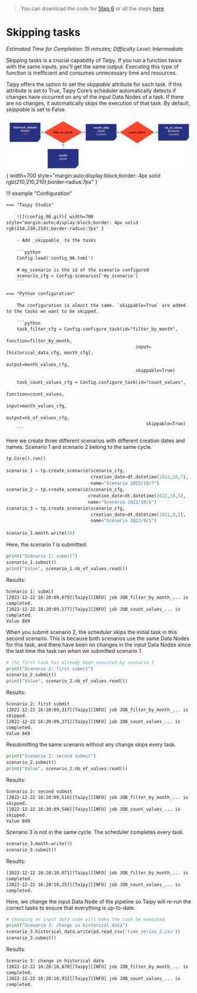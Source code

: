 > You can download the code for
<a href="./../src/step_06.py" download>Step 6</a> 
or all the steps <a href="./../src/src.zip" download>here</a>. 

# Skipping tasks

*Estimated Time for Completion: 15 minutes; Difficulty Level: Intermediate*

Skipping tasks is a crucial capability of Taipy. If you run a function twice with the same inputs, you'll get the same output. Executing this type of function is inefficient and consumes unnecessary time and resources.

Taipy offers the option to set the _skippable_ attribute for each task. If this attribute is set to True, Taipy Core’s scheduler automatically detects if changes have occurred on any of the input Data Nodes of a task. 
If there are no changes, it automatically skips the execution of that task. By default, _skippable_ is set to False. 


![](config_06.svg){ width=700 style="margin:auto;display:block;border: 4px solid rgb(210,210,210);border-radius:7px" }

!!! example "Configuration"

    === "Taipy Studio"

        ![](config_06.gif){ width=700 style="margin:auto;display:block;border: 4px solid rgb(210,210,210);border-radius:7px" }

        - Add _skippable_ to the tasks

        ```python
        Config.load('config_06.toml')

        # my_scenario is the id of the scenario configured
        scenario_cfg = Config.scenarios['my_scenario']
        ```

    === "Python configuration"

        The configuration is almost the same. `skippable=True` are added to the tasks we want to be skipped.

        ```python
        task_filter_cfg = Config.configure_task(id="filter_by_month",
                                                     function=filter_by_month,
                                                     input=[historical_data_cfg, month_cfg],
                                                     output=month_values_cfg,
                                                     skippable=True)

        task_count_values_cfg = Config.configure_task(id="count_values",
                                                         function=count_values,
                                                         input=month_values_cfg,
                                                         output=nb_of_values_cfg,
                                                         skippable=True)
        ```

Here we create three different scenarios with different creation dates and names. Scenario 1 and scenario 2 belong to the same cycle.

```python
tp.Core().run()

scenario_1 = tp.create_scenario(scenario_cfg,
                                creation_date=dt.datetime(2022,10,7),
                                name="Scenario 2022/10/7")
scenario_2 = tp.create_scenario(scenario_cfg,
                               creation_date=dt.datetime(2022,10,5),
                               name="Scenario 2022/10/5")
scenario_3 = tp.create_scenario(scenario_cfg,
                                creation_date=dt.datetime(2021,9,1),
                                name="Scenario 2022/9/1")

scenario_1.month.write(10)
```

Here, the scenario 1 is submitted.

```python
print("Scenario 1: submit")
scenario_1.submit()
print("Value", scenario_1.nb_of_values.read())
```

Results:

```
Scenario 1: submit
[2022-12-22 16:20:09,079][Taipy][INFO] job JOB_filter_by_month_... is completed.
[2022-12-22 16:20:09,177][Taipy][INFO] job JOB_count_values_... is completed.
Value 849
```

When you submit scenario 2, the scheduler skips the initial task in this second scenario. This is because both scenarios use the same Data Nodes for this task, and there have been no changes in the input Data Nodes since the last time the task ran when we submitted scenario 1.

```python
# the first task has already been executed by scenario 1
print("Scenario 2: first submit")
scenario_2.submit()
print("Value", scenario_2.nb_of_values.read())
```

Results:
```
Scenario 2: first submit
[2022-12-22 16:20:09,317][Taipy][INFO] job JOB_filter_by_month_... is skipped.
[2022-12-22 16:20:09,371][Taipy][INFO] job JOB_count_values_... is completed.
Value 849
```

Resubmitting the same scenario without any change skips every task.

```python
print("Scenario 2: second submit")
scenario_2.submit()
print("Value", scenario_2.nb_of_values.read())
```

Results:
```
Scenario 2: second submit
[2022-12-22 16:20:09,516][Taipy][INFO] job JOB_filter_by_month_... is skipped.
[2022-12-22 16:20:09,546][Taipy][INFO] job JOB_count_values_... is skipped.
Value 849
```

Scenario 3 is not in the same cycle. The scheduler completes every task. 

```python
scenario_3.month.write(9)
scenario_3.submit()
```

Results:
```
[2022-12-22 16:20:10,071][Taipy][INFO] job JOB_filter_by_month_... is completed.
[2022-12-22 16:20:10,257][Taipy][INFO] job JOB_count_values_... is completed.
```  

Here, we change the input Data Node of the pipeline so Taipy will re-run the correct tasks to ensure that everything is up-to-date.


```python
# changing an input data node will make the task be executed
print("Scenario 3: change in historical data")
scenario_3.historical_data.write(pd.read_csv('time_series_2.csv'))
scenario_3.submit()
```

Results:

```
Scenario 3: change in historical data
[2022-12-22 16:20:10,870][Taipy][INFO] job JOB_filter_by_month_... is completed.
[2022-12-22 16:20:10,932][Taipy][INFO] job JOB_count_values_... is completed.
```

